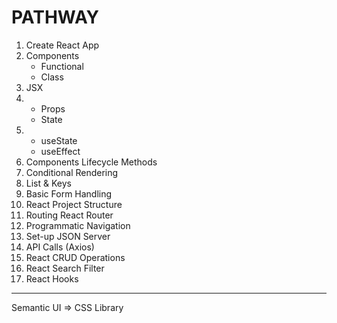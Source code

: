 
# PATHWAY

1. Create React App
2. Components
    - Functional
    - Class
3. JSX
4.  - Props
    - State
5.  - useState
    - useEffect
6. Components Lifecycle Methods
7. Conditional Rendering
8. List & Keys
9. Basic Form Handling
10. React Project Structure
11. Routing React Router
12. Programmatic Navigation
13. Set-up JSON Server
14. API Calls (Axios)
15. React CRUD Operations
16. React Search Filter
17. React Hooks



---------------------------------
Semantic UI => CSS Library